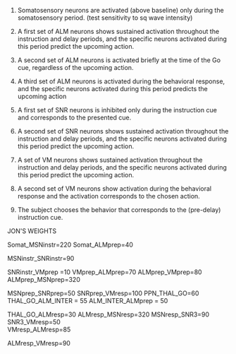 
1. Somatosensory neurons are activated (above baseline) only during the somatosensory period. (test sensitivity to sq wave intensity)

2. A first set of ALM neurons shows sustained activation throughout the instruction and delay periods, and the specific neurons activated during this period predict the upcoming action.

3. A second set of ALM neurons is activated briefly at the time of the Go cue, regardless of the upcoming action.

4. A third set of ALM neurons is activated during the behavioral response, and the specific neurons activated during this period predicts the upcoming action

5. A first set of SNR neurons is inhibited only during the instruction cue and corresponds to the presented cue.

6. A second set of SNR neurons shows sustained activation throughout the instruction and delay periods, and the specific neurons activated during this period predict the upcoming action.

7. A set of VM neurons shows sustained activation throughout the instruction and delay periods, and the specific neurons activated during this period predict the upcoming action.

8. A second set of VM neurons show activation during the behavioral response and the activation corresponds to the chosen action.

9. The subject chooses the behavior that corresponds to the (pre-delay) instruction cue.


JON'S WEIGHTS


Somat_MSNinstr=220
Somat_ALMprep=40

MSNinstr_SNRinstr=90 

SNRinstr_VMprep =10 
VMprep_ALMprep=70 
ALMprep_VMprep=80  
ALMprep_MSNprep=320

MSNprep_SNRprep=50 
SNRprep_VMresp=100 
PPN_THAL_GO=60
THAL_GO_ALM_INTER = 55
ALM_INTER_ALMprep = 50 

THAL_GO_ALMresp=30
ALMresp_MSNresp=320
MSNresp_SNR3=90
SNR3_VMresp=50  
VMresp_ALMresp=85

ALMresp_VMresp=90 
